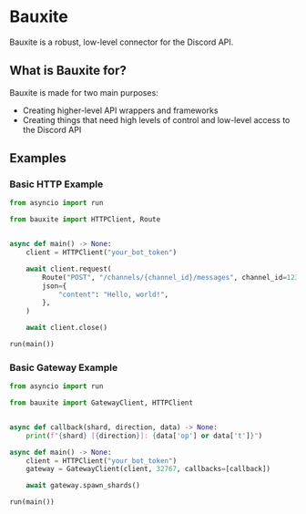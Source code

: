 # Bauxite

Bauxite is a robust, low-level connector for the Discord API.

## What is Bauxite for?

Bauxite is made for two main purposes:

- Creating higher-level API wrappers and frameworks
- Creating things that need high levels of control and low-level access to the Discord API

## Examples

### Basic HTTP Example

```py
from asyncio import run

from bauxite import HTTPClient, Route


async def main() -> None:
    client = HTTPClient("your_bot_token")

    await client.request(
        Route("POST", "/channels/{channel_id}/messages", channel_id=1234),
        json={
            "content": "Hello, world!",
        },
    )

    await client.close()

run(main())
```

### Basic Gateway Example

```py
from asyncio import run

from bauxite import GatewayClient, HTTPClient


async def callback(shard, direction, data) -> None:
    print(f"{shard} [{direction}]: {data['op'] or data['t']}")

async def main() -> None:
    client = HTTPClient("your_bot_token")
    gateway = GatewayClient(client, 32767, callbacks=[callback])

    await gateway.spawn_shards()

run(main())
```
